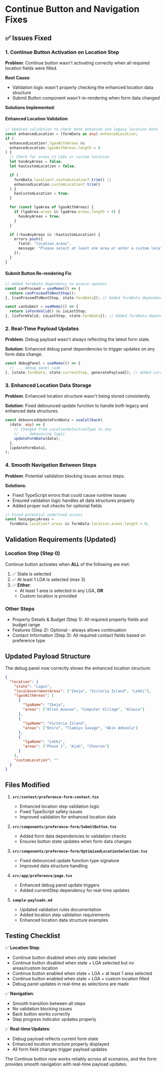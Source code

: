 # Continue Button and Navigation Fixes

## ✅ Issues Fixed

### 1. Continue Button Activation on Location Step

**Problem**: Continue button wasn't activating correctly when all required location fields were filled.

**Root Cause**:

- Validation logic wasn't properly checking the enhanced location data structure
- Submit Button component wasn't re-rendering when form data changed

**Solutions Implemented**:

#### Enhanced Location Validation

```typescript
// Updated validation to check both enhanced and legacy location data
const enhancedLocation = (formData as any).enhancedLocation;
if (
  enhancedLocation?.lgasWithAreas &&
  enhancedLocation.lgasWithAreas.length > 0
) {
  // Check for areas in LGAs or custom location
  let hasAnyAreas = false;
  let hasCustomLocation = false;

  if (
    formData.location?.customLocation?.trim() ||
    enhancedLocation.customLocation?.trim()
  ) {
    hasCustomLocation = true;
  }

  for (const lgaArea of lgasWithAreas) {
    if (lgaArea.areas && lgaArea.areas.length > 0) {
      hasAnyAreas = true;
    }
  }

  if (!hasAnyAreas && !hasCustomLocation) {
    errors.push({
      field: "location.areas",
      message: "Please select at least one area or enter a custom location",
    });
  }
}
```

#### Submit Button Re-rendering Fix

```typescript
// Added formData dependency to ensure updates
const canProceed = useMemo(() => {
  return canProceedToNextStep();
}, [canProceedToNextStep, state.formData]); // Added formData dependency

const canSubmit = useMemo(() => {
  return isFormValid() && isLastStep;
}, [isFormValid, isLastStep, state.formData]); // Added formData dependency
```

### 2. Real-Time Payload Updates

**Problem**: Debug payload wasn't always reflecting the latest form state.

**Solution**: Enhanced debug panel dependencies to trigger updates on any form data change.

```typescript
const debugPanel = useMemo(() => {
  // ... debug panel code
}, [state.formData, state.currentStep, generatePayload]); // Added currentStep
```

### 3. Enhanced Location Data Storage

**Problem**: Enhanced location structure wasn't being stored consistently.

**Solution**: Fixed debounced update function to handle both legacy and enhanced data structures.

```typescript
const debouncedUpdateFormData = useCallback(
  (data: any) => {
    // Changed from LocationSelectionType to any
    // ... debouncing logic
    updateFormData(data);
  },
  [updateFormData],
);
```

### 4. Smooth Navigation Between Steps

**Problem**: Potential validation blocking issues across steps.

**Solutions**:

- Fixed TypeScript errors that could cause runtime issues
- Ensured validation logic handles all data structures properly
- Added proper null checks for optional fields

```typescript
// Fixed potential undefined access
const hasLegacyAreas =
  formData.location?.areas && formData.location.areas.length > 0;
```

## Validation Requirements (Updated)

### Location Step (Step 0)

Continue button activates when **ALL** of the following are met:

1. ✅ State is selected
2. ✅ At least 1 LGA is selected (max 3)
3. ✅ **Either**:
   - At least 1 area is selected in any LGA, **OR**
   - Custom location is provided

### Other Steps

- Property Details & Budget (Step 1): All required property fields and budget range
- Features (Step 2): Optional - always allows continuation
- Contact Information (Step 3): All required contact fields based on preference type

## Updated Payload Structure

The debug panel now correctly shows the enhanced location structure:

```json
{
  "location": {
    "state": "Lagos",
    "localGovernmentAreas": ["Ikeja", "Victoria Island", "Lekki"],
    "lgasWithAreas": [
      {
        "lgaName": "Ikeja",
        "areas": ["Allen Avenue", "Computer Village", "Alausa"]
      },
      {
        "lgaName": "Victoria Island",
        "areas": ["Oniru", "Tiamiyu Savage", "Akin Adesola"]
      },
      {
        "lgaName": "Lekki",
        "areas": ["Phase 1", "Ajah", "Chevron"]
      }
    ],
    "customLocation": ""
  }
}
```

## Files Modified

1. **`src/context/preference-form-context.tsx`**
   - Enhanced location step validation logic
   - Fixed TypeScript safety issues
   - Improved validation for enhanced location data

2. **`src/components/preference-form/SubmitButton.tsx`**
   - Added form data dependencies to validation checks
   - Ensures button state updates when form data changes

3. **`src/components/preference-form/OptimizedLocationSelection.tsx`**
   - Fixed debounced update function type signature
   - Improved data structure handling

4. **`src/app/preference/page.tsx`**
   - Enhanced debug panel update triggers
   - Added currentStep dependency for real-time updates

5. **`sample-payloads.md`**
   - Updated validation rules documentation
   - Added location step validation requirements
   - Enhanced location data structure examples

## Testing Checklist

✅ **Location Step**:

- Continue button disabled when only state selected
- Continue button disabled when state + LGA selected but no areas/custom location
- Continue button enabled when state + LGA + at least 1 area selected
- Continue button enabled when state + LGA + custom location filled
- Debug panel updates in real-time as selections are made

✅ **Navigation**:

- Smooth transition between all steps
- No validation blocking issues
- Back button works correctly
- Step progress indicator updates properly

✅ **Real-time Updates**:

- Debug payload reflects current form state
- Enhanced location structure properly displayed
- All form field changes trigger payload updates

The Continue button now works reliably across all scenarios, and the form provides smooth navigation with real-time payload updates.

